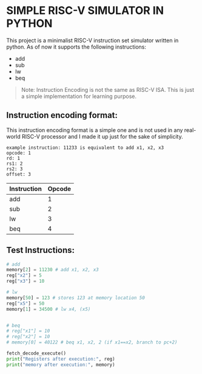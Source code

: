 # SIMPLE RISC-V SIMULATOR IN PYTHON
This project is a minimalist RISC-V instruction set simulator written in python. As of now it supports the following instructions:
- add
- sub
- lw
- beq
> Note: Instruction Encoding is not the same as RISC-V ISA. This is just a simple implementation for learning purpose.

## Instruction encoding format:
This instruction encoding format is a simple one and is not used in any real-world RISC-V processor and I made it up just for the sake of simplicity.

```
example instruction: 11233 is equivalent to add x1, x2, x3
opcode: 1
rd: 1
rs1: 2
rs2: 3
offset: 3
```

| Instruction | Opcode |
| ----------- | ------ |
| add         | 1      |
| sub         | 2      |
| lw          | 3      |
| beq         | 4      |

## Test Instructions:
```python
# add
memory[2] = 11230 # add x1, x2, x3
reg["x2"] = 5
reg["x3"] = 10

# lw
memory[50] = 123 # stores 123 at memory location 50
reg["x5"] = 50
memory[1] = 34500 # lw x4, (x5)


# beq
# reg["x1"] = 10
# reg["x2"] = 10
# memory[0] = 40122 # beq x1, x2, 2 (if x1==x2, branch to pc+2)

fetch_decode_execute()
print("Registers after execution:", reg)
print("memory after execution:", memory)
```